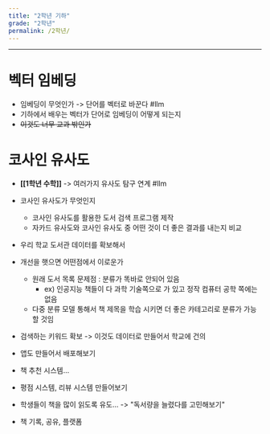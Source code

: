 ```yaml
---
title: "2학년 기하"
grade: "2학년"
permalink: /2학년/
---
```


---

# 벡터 임베딩

- 임베딩이 무엇인가 -> 단어를 벡터로 바꾼다 #llm
- 기하에서 배우는 벡터가 단어로 임베딩이 어떻게 되는지
- ~~이것도 너무 교과 밖인가~~

# 코사인 유사도

- **[[1학년 수학]]** -> 여러가지 유사도 탐구 연계 #llm
- 코사인 유사도가 무엇인지

  - 코사인 유사도를 활용한 도서 검색 프로그램 제작
  - 자카드 유사도와 코사인 유사도 중 어떤 것이 더 좋은 결과를 내는지 비교

- 우리 학교 도서관 데이터를 확보해서
- 개선을 햇으면 어떤점에서 이로운가
  - 원래 도서 목록 문제점 : 분류가 똑바로 안되어 있음
    - ex) 인공지능 책들이 다 과학 기술쪽으로 가 있고 정작 컴퓨터 공학 쪽에는 없음
  - 다중 분류 모델 통해서 책 제목을 학습 시키면 더 좋은 카테고리로 분류가 가능할 것임
- 검색하는 키워드 확보 -> 이것도 데이터로 만들어서 학교에 건의
- 앱도 만들어서 배포해보기
- 책 추천 시스템...
- 평점 시스템, 리뷰 시스템 만들어보기
- 학생들이 책을 많이 읽도록 유도... -> "독서량을 늘렸다를 고민해보기"
- 책 기록, 공유, 플랫폼
